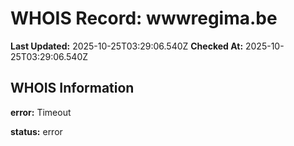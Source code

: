 # WHOIS Record: wwwregima.be

**Last Updated:** 2025-10-25T03:29:06.540Z
**Checked At:** 2025-10-25T03:29:06.540Z

## WHOIS Information

**error:** Timeout

**status:** error


